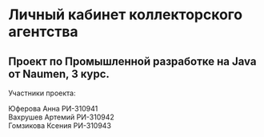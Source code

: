 # Личный кабинет коллекторского агентства
## Проект по Промышленной разработке на Java от Naumen, 3 курс.

Участники проекта:

Юферова Анна РИ-310941<br>
Вахрушев Артемий РИ-310942<br>
Гомзикова Ксения РИ-310943<br>
